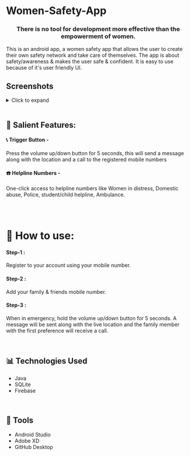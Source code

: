 # Women-Safety-App

<h3 align ="center"> There is no tool for development more effective than the empowerment of women.</h3>



This is an android app, a women safety app that allows the user to create their own safety network and take care of themselves. 
The app is about safety/awareness & makes the user safe & confident. 
It is easy to use because of it's user friendly UI.



## Screenshots
<details>
     <summary> Click to expand </summary>
  
  
 Home Screen           |  Emergency Phone Numbers             | Login & register   |  
:-------------------------:|:-------------------------:|:-------------------------:|
![](https://github.com/Vishesht27/Women-Safety-App/blob/main/Images/12.jpeg)|![](https://github.com/Vishesht27/Women-Safety-App/blob/main/Images/13.jpeg)|![](https://github.com/Vishesht27/Women-Safety-App/blob/main/Images/14.jpeg)|

 </details>



</br>

## :iphone: Salient Features:

#### :telephone_receiver: Trigger Button -
Press the volume up/down button for 5 seconds, this will send a message along with the location and a call to the registered mobile numbers

#### :telephone: Helpline Numbers - 
One-click access to helpline numbers like Women in distress, Domestic abuse, Police, student/child helpline, Ambulance.

</br>


</br>

# :calling: How to use:
#### Step-1 :
Register to your account using your mobile number.
#### Step-2 :
Add your family & friends mobile number.
#### Step-3 :
When in emergency, hold the volume up/down button for 5 seconds.
A message will be sent along with the live location and the family member with the first preference will receive a call.

</br>

## 📊 Technologies Used
- Java
- SQLite
- Firebase

</br>

## 💯 Tools
- Android Studio
- Adobe XD
- GitHub Desktop

</br>
